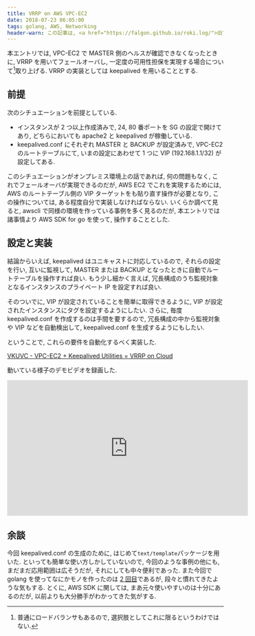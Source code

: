 ```yaml
---
title: VRRP on AWS VPC-EC2
date: 2018-07-23 06:05:00
tags: golang, AWS, Networking
header-warn: この記事は, <a href="https://falgon.github.io/roki.log/">旧ブログ</a>から移植された記事です. よって, その内容として, <a href="https://falgon.github.io/roki.log/">旧ブログ</a>に依存した文脈が含まれている可能性があります. 予めご了承下さい.
---
```


本エントリでは, VPC-EC2 で MASTER 側のヘルスが確認できなくなったときに, VRRP を用いてフェールオーバし, 
一定度の可用性担保を実現する場合について[^1]取り上げる. VRRP の実装としては keepalived を用いることとする.

## 前提

次のシチュエーションを前提としている.

* インスタンスが 2 つ以上作成済みで, 24, 80 番ポートを SG の設定で開けてあり, どちらにおいても apache2 と keepalived が稼働している.
* keepalived.conf にそれぞれ MASTER と BACKUP が設定済みで, VPC-EC2 のルートテーブルにて, いまの設定にあわせて 1 つに VIP (192.168.1.1/32) が設定してある.

このシチュエーションがオンプレミス環境上の話であれば, 何の問題もなく, これでフェールオーバが実現できるのだが,
AWS EC2 でこれを実現するためには, AWS のルートテーブル側の VIP ターゲットをも貼り直す操作が必要となり,
この操作については, ある程度自分で実装しなければならない. 
いくらか調べて見ると, awscli で同様の環境を作っている事例を多く見るのだが, 
本エントリでは諸事情より AWS SDK for go を使って, 操作することとした.

<!--more-->

## 設定と実装

結論からいえば, keepalived はユニキャストに対応しているので, それらの設定を行い, 互いに監視して,
MASTER または BACKUP となったときに自動でルートテーブルを操作すれば良い. 
もう少し細かく言えば, 冗長構成のうち監視対象となるインスタンスのプライベート IP を設定すれば良い.

そのついでに, VIP が設定されていることを簡単に取得できるように, VIP が設定されたインスタンスにタグを設定するようにしたい.
さらに, 毎度 keepalived.conf を作成するのは手間を要するので, 
冗長構成の中から監視対象や VIP などを自動検出して, keepalived.conf を生成するようにもしたい.

ということで, これらの要件を自動化するべく実装した.

<div class="box has-text-centered is-shadowless">
<i class="fab fa-github mr-2"></i>
<a href="https://github.com/falgon/VKUVC">VKUVC - VPC-EC2 + Keepalived Utilities = VRRP on Cloud</a>
</div>

動いている様子のデモビデオを録画した.

<div class="box has-text-centered is-shadowless">
<iframe width="560" height="315" src="https://www.youtube-nocookie.com/embed/b6y3CnaTiG0" frameborder="0" allow="accelerometer; autoplay; encrypted-media; gyroscope; picture-in-picture" allowfullscreen></iframe>
</div>

## 余談

今回 keepalived.conf の生成のために, はじめて`text/template`パッケージを用いた.
といっても簡単な使い方しかしていないので, 今回のような事例の他にも, まだまだ応用範囲は広そうだが, それにしても中々便利であった.
また今回で golang を使ってなにかモノを作ったのは [2 回目](https://falgon.github.io/roki.log/posts/2018/%207月/08/awsec2tag/)であるが,
段々と慣れてきたような気もする. 
とくに, AWS SDK に関しては, まあ元々使いやすいのは十分にあるのだが, 以前よりも大分勝手がわかってきた気がする.

[^1]: 普通にロードバランサもあるので, 選択肢としてこれに限るというわけではない.
